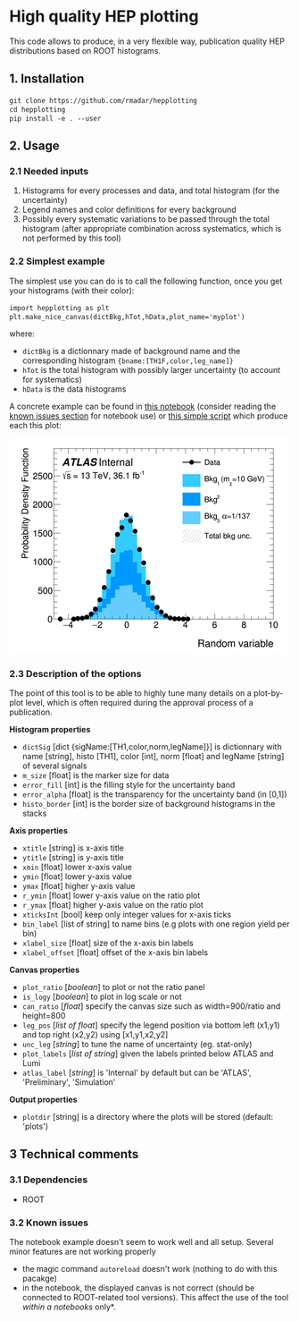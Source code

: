 # High quality HEP plotting

This code allows to produce, in a very flexible way, publication quality HEP distributions
based on ROOT histograms.

## 1. Installation

```
git clone https://github.com/rmadar/hepplotting
cd hepplotting
pip install -e . --user
```

## 2. Usage

### 2.1 Needed inputs

1. Histograms for every processes and data, and total histogram (for the uncertainty)
2. Legend names and color definitions for every background
3. Possibly every systematic variations to be passed through the total histogram
(after appropriate combination across systematics, which is not performed by this tool)

### 2.2 Simplest example

The simplest use you can do is to call the following function, once you get your
histograms (with their color):
```
import hepplotting as plt
plt.make_nice_canvas(dictBkg,hTot,hData,plot_name='myplot')
```
where:
  + `dictBkg` is a dictionnary made of background name and the corresponding histogram `{bname:[TH1F,color,leg_name]}`
  + `hTot` is the total histogram with possibly larger uncertainty (to account for systematics)
  + `hData` is the data histograms

A concrete example can be found in [this notebook](example/example.ipynb) (consider reading the
[known issues section](#3-2-known-issues) for notebook use) or [this simple script](example/example.py)
which produce each this plot:

![Example of distribution](example/plots/Example_plot_Internal_reduced.png)


### 2.3 Description of the options

The point of this tool is to be able to highly tune many details on a plot-by-plot level,
which is often required during the approval process of a publication.


**Histogram properties**

   + `dictSig` [dict {sigName:[TH1,color,norm,legName]}] is dictionnary with name [string], histo [TH1], color [int], norm [float] and legName [string] of several signals
   + `m_size` [float] is the marker size for data
   + `error_fill` [int] is the filling style for the uncertainty band
   + `error_alpha` [float] is the transparency for the uncertainty band (in [0,1])
   + `histo_border` [int] is the border size of background histograms in the stacks


**Axis properties**

   + `xtitle` [string] is x-axis title
   + `ytitle` [string] is y-axis title
   + `xmin` [float] lower x-axis value
   + `ymin` [float] lower y-axis value
   + `ymax` [float] higher y-axis value
   + `r_ymin` [float] lower y-axis value on the ratio plot
   + `r_ymax` [float] higher y-axis value on the ratio plot
   + `xticksInt` [bool] keep only integer values for x-axis ticks
   + `bin_label` [list of string] to name bins (e.g plots with one region yield per bin)
   + `xlabel_size` [float] size of the x-axis bin labels
   + `xlabel_offset` [float] offset of the x-axis bin labels


**Canvas properties**

   + `plot_ratio` [*boolean*] to plot or not the ratio panel
   + `is_logy` [*boolean*] to plot in log scale or not
   + `can_ratio` [*float*] specify the canvas size such as width=900/ratio and height=800
   + `leg_pos` [*list of float*] specify the legend position via bottom left (x1,y1) and top right (x2,y2) using [x1,y1,x2,y2]
   + `unc_leg` [*string*] to tune the name of uncertainty (eg. stat-only)
   + `plot_labels` [*list of string*] given the labels printed below ATLAS and Lumi
   + `atlas_label` [*string*] is 'Internal' by default but can be 'ATLAS', 'Preliminary', 'Simulation'


**Output properties**

   + `plotdir` [string] is a directory where the plots will be stored (default: 'plots')



## 3 Technical comments

### 3.1 Dependencies

  + ROOT
  

### 3.2 Known issues

The notebook example doesn't seem to work well and all setup. Several minor features are not working properly
  + the magic command `autoreload` doesn't work (nothing to do with this pacakge)
  + in the notebook, the displayed canvas is not correct (should be connected to ROOT-related tool versions). This affect the 
  use of the tool *within a notebooks* only*.
